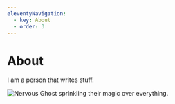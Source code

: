 ```yaml
---
eleventyNavigation:
  - key: About
  - order: 3
---
```

# About

I am a person that writes stuff.

![Nervous Ghost sprinkling their magic over everything.](/nervousghost-logo-with-logotype.webp)